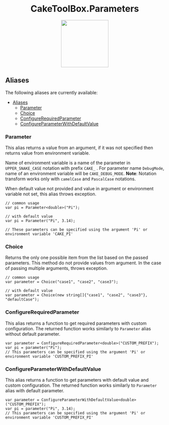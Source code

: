 <h1 align="center">CakeToolBox.Parameters</h1>
<p align="center">
  <img width="150px" src="https://res.cloudinary.com/evg-abramovitch/image/upload/v1584908793/CakeToolBox/cake-tool-box.png">
</p>

## Aliases

The following aliases are currently available:

- [Aliases](#aliases)
  - [Parameter](#parameter)
  - [Choice](#choice)
  - [ConfigureRequiredParameter](#configurerequiredparameter)
  - [ConfigureParameterWithDefaultValue](#configureparameterwithdefaultvalue)

### Parameter

This alias returns a value from an argument, if it was not specified then returns value from environment variable.

Name of environment variable is a name of the parameter in `UPPER_SNAKE_CASE` notation with prefix `CAKE_` . For parameter name `DebugMode`, name of an environment variable will be `CAKE_DEBUG_MODE`. **Note**: Notation transform works only with `camelCase` and `PascalCase` notations.

When default value not provided and value in argument or environment variable not set, this alias throws exception.

``` CSharp
// common usage
var pi = Parameter<double>("Pi");

// with default value
var pi = Parameter("Pi", 3.14);

// These parameters can be specified using the argument 'Pi' or environment variable 'CAKE_PI'
```

### Choice

Returns the only one possible item from the list based on the passed parameters. This method do not provide values from argument.
In the case of passing multiple arguments, throws exception.

``` CSharp
// common usage
var parameter = Choice("case1", "case2", "case3");

// with default value
var parameter = Choice(new string[]{"case1", "case2", "case3"}, "defaultCase");
```

### ConfigureRequiredParameter

This alias returns a function to get required parameters with custom configuration. The returned function works similarly to `Parameter` alias without default parameter.

``` CSharp
var parameter = ConfigureRequiredParameter<double>("CUSTOM_PREFIX");
var pi = parameter("Pi");
// This parameters can be specified using the argument 'Pi' or environment variable 'CUSTOM_PREFIX_PI'
```

### ConfigureParameterWithDefaultValue

This alias returns a function to get parameters with default value and custom configuration. The returned function works similarly to `Parameter` alias with default parameter.

``` CSharp
var parameter = ConfigureParameterWithDefaultValue<double>("CUSTOM_PREFIX");
var pi = parameter("Pi", 3.14);
// This parameters can be specified using the argument 'Pi' or environment variable 'CUSTOM_PREFIX_PI'
```
